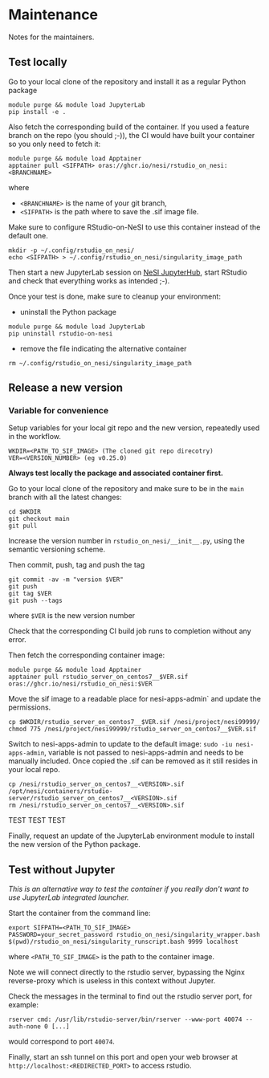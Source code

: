 # Maintenance

Notes for the maintainers.


## Test locally

Go to your local clone of the repository and install it as a regular Python package

```
module purge && module load JupyterLab
pip install -e .
```

Also fetch the corresponding build of the container.
If you used a feature branch on the repo (you should ;-)), the CI would have built your container so you only need to fetch it:

```
module purge && module load Apptainer
apptainer pull <SIFPATH> oras://ghcr.io/nesi/rstudio_on_nesi:<BRANCHNAME>
```

where

- `<BRANCHNAME>` is the name of your git branch,
- `<SIFPATH>` is the path where to save the .sif image file.

Make sure to configure RStudio-on-NeSI to use this container instead of the default one.

```
mkdir -p ~/.config/rstudio_on_nesi/
echo <SIFPATH> > ~/.config/rstudio_on_nesi/singularity_image_path
```

Then start a new JupyterLab session on [NeSI JupyterHub](https://jupyter.nesi.org.nz), start RStudio and check that everything works as intended ;-).

Once your test is done, make sure to cleanup your environment:

- uninstall the Python package

```
module purge && module load JupyterLab
pip uninstall rstudio-on-nesi
```

- remove the file indicating the alternative container

```
rm ~/.config/rstudio_on_nesi/singularity_image_path
```


## Release a new version

### Variable for convenience

Setup variables for your local git repo and the new version, repeatedly used in the workflow.

```
WKDIR=<PATH_TO_SIF_IMAGE> (The cloned git repo direcotry)
VER=<VERSION_NUMBER> (eg v0.25.0)
```

**Always test locally the package and associated container first.**

Go to your local clone of the repository and make sure to be in the `main` branch with all the latest changes:

```
cd $WKDIR
git checkout main
git pull
```

Increase the version number in `rstudio_on_nesi/__init__.py`, using the semantic versioning scheme.

Then commit, push, tag and push the tag

```
git commit -av -m "version $VER"
git push
git tag $VER
git push --tags
```

where `$VER` is the new version number

Check that the corresponding CI build job runs to completion without any error.

Then fetch the corresponding container image:

```
module purge && module load Apptainer
apptainer pull rstudio_server_on_centos7__$VER.sif oras://ghcr.io/nesi/rstudio_on_nesi:$VER
```

Move the sif image to a readable place for nesi-apps-admin` and update the permissions. 
```
cp $WKDIR/rstudio_server_on_centos7__$VER.sif /nesi/project/nesi99999/
chmod 775 /nesi/project/nesi99999/rstudio_server_on_centos7__$VER.sif
```

Switch to nesi-apps-admin to update to the default image: `sudo -iu nesi-apps-admin`, <VERSION> variable is not passed to nesi-apps-admin and needs to be manually included. Once copied the .sif can be removed as it still resides in your local repo.

```
cp /nesi/rstudio_server_on_centos7__<VERSION>.sif /opt/nesi/containers/rstudio-server/rstudio_server_on_centos7__<VERSION>.sif
rm /nesi/rstudio_server_on_centos7__<VERSION>.sif
```
TEST TEST TEST

Finally, request an update of the JupyterLab environment module to install the new version of the Python package.


## Test without Jupyter

*This is an alternative way to test the container if you really don't want to use JupyterLab integrated launcher.*

Start the container from the command line:

```
export SIFPATH=<PATH_TO_SIF_IMAGE>
PASSWORD=your_secret_password rstudio_on_nesi/singularity_wrapper.bash $(pwd)/rstudio_on_nesi/singularity_runscript.bash 9999 localhost
```

where `<PATH_TO_SIF_IMAGE>` is the path to the container image.

Note we will connect directly to the rstudio server, bypassing the Nginx reverse-proxy which is useless in this context without Jupyter.

Check the messages in the terminal to find out the rstudio server port, for example:

```
rserver cmd: /usr/lib/rstudio-server/bin/rserver --www-port 40074 --auth-none 0 [...]
```

would correspond to port `40074`.

Finally, start an ssh tunnel on this port and open your web browser at `http://localhost:<REDIRECTED_PORT>` to access rstudio.

